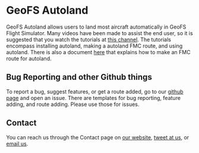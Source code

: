 # GeoFS Autoland

GeoFS Autoland allows users to land most aircraft automatically in GeoFS Flight Simulator. Many videos have been made to assist the end user, so it is suggested that you watch the tutorials at [this channel](https://www.youtube.com/channel/UCADc2MNvTnNhqyD7iLSy_6g). The tutorials encompass installing autoland, making a autoland FMC route, and using autoland. There is also a document [here](https://docs.google.com/document/d/1F4ybxKhG5QYbvifkP2A9epeX30FT6SfWLM5l7KKaSts/edit) that explains how to make an FMC route for autoland.

## Bug Reporting and other Github things

To report a bug, suggest features, or get a route added, go to our [github page](https://github.com/nicolas377/GeoFS-Autoland/issues) and open an issue. There are templates for bug reporting, feature adding, and route adding. Please use those for issues.

## Contact

You can reach us through the Contact page on [our website](https://geofsautoland.wixsite.com/autoland), [tweet at us](https://twitter.com/GAutoland), or [email us](mailto:geofsautoland@gmail.com).